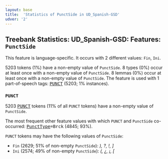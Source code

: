 ```yaml
---
layout: base
title:  'Statistics of PunctSide in UD_Spanish-GSD'
udver: '2'
---
```


## Treebank Statistics: UD_Spanish-GSD: Features: `PunctSide`

This feature is language-specific.
It occurs with 2 different values: `Fin`, `Ini`.

5203 tokens (1%) have a non-empty value of `PunctSide`.
8 types (0%) occur at least once with a non-empty value of `PunctSide`.
8 lemmas (0%) occur at least once with a non-empty value of `PunctSide`.
The feature is used with 1 part-of-speech tags: <tt><a href="es_gsd-pos-PUNCT.html">PUNCT</a></tt> (5203; 1% instances).

### `PUNCT`

5203 <tt><a href="es_gsd-pos-PUNCT.html">PUNCT</a></tt> tokens (11% of all `PUNCT` tokens) have a non-empty value of `PunctSide`.

The most frequent other feature values with which `PUNCT` and `PunctSide` co-occurred: <tt><a href="es_gsd-feat-PunctType.html">PunctType</a></tt><tt>=Brck</tt> (4845; 93%).

`PUNCT` tokens may have the following values of `PunctSide`:

* `Fin` (2629; 51% of non-empty `PunctSide`): <em>), ?, !, ]</em>
* `Ini` (2574; 49% of non-empty `PunctSide`): <em>(, ¿, ¡, [</em>

